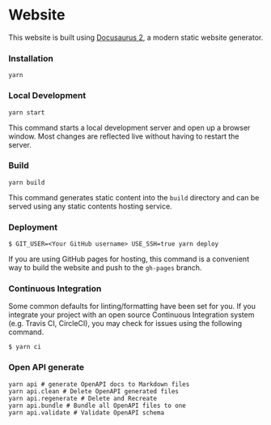 # Website

This website is built using [Docusaurus 2](https://v2.docusaurus.io/), a modern static website generator.

### Installation

```shell script
yarn
```

### Local Development

```shell script
yarn start
```

This command starts a local development server and open up a browser window. Most changes are reflected live without having to restart the server.

### Build

```shell script
yarn build
```

This command generates static content into the `build` directory and can be served using any static contents hosting service.

### Deployment

```
$ GIT_USER=<Your GitHub username> USE_SSH=true yarn deploy
```

If you are using GitHub pages for hosting, this command is a convenient way to build the website and push to the `gh-pages` branch.

### Continuous Integration

Some common defaults for linting/formatting have been set for you. If you integrate your project with an open source Continuous Integration system (e.g. Travis CI, CircleCI), you may check for issues using the following command.

```
$ yarn ci
```

### Open API generate

```shell
yarn api # generate OpenAPI docs to Markdown files
yarn api.clean # Delete OpenAPI generated files
yarn api.regenerate # Delete and Recreate
yarn api.bundle # Bundle all OpenAPI files to one
yarn api.validate # Validate OpenAPI schema 
```